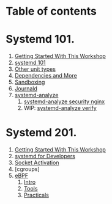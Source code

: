 # Table of contents


# Systemd 101.

1. [Getting Started With This Workshop](GETTING_STARTED/README.md)
1. [systemd 101](SYSTEMD_101/README.md)
1. [Other unit types](SYSTEMD_101/other-units-types.md)
1. [Dependencies and More](SYSTEMD_101/dependencies.md)
1. [Sandboxing](SANDBOXING/README.md)
1. [Journald](JOURNAL_101/README.md)
1. [systemd-analyze](ANALYZE/README.md)
   1. [systemd-analyze security nginx](ANALYZE/systemd-analyze-nginx.md)
   1. WIP: [systemd-analyze verify](ANALYZE/systemd-analyze-verify.md)


# Systemd 201.
1. [Getting Started With This Workshop](GETTING_STARTED/README.md)
1. [systemd for Developers](SYSTEMD_FOR_DEVELOPERS/README.md)
1. [Socket Activation](03-SOCKET_ACTIVATION/README.md)
1. [cgroups]
2. [eBPF](eBPF/README.md)
   1. [Intro](eBPF/01-Intro.md)
   1. [Tools](eBPF/02-Tools.md)
   1. [Practicals](eBPF/03-Practical.md)


